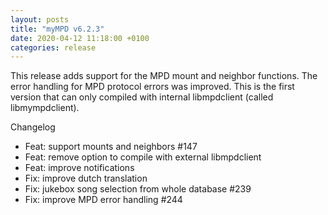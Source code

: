 ```yaml
---
layout: posts
title: "myMPD v6.2.3"
date: 2020-04-12 11:18:00 +0100
categories: release
---
```


This release adds support for the MPD mount and neighbor functions. The error handling for MPD protocol errors was improved. This is the first version that can only compiled with internal libmpdclient (called libmympdclient).

Changelog
- Feat: support mounts and neighbors #147 
- Feat: remove option to compile with external libmpdclient
- Feat: improve notifications
- Fix: improve dutch translation
- Fix: jukebox song selection from whole database #239 
- Fix: improve MPD error handling #244 
